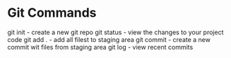 # Git Commands

git init - create a new git repo
git status - view the changes to your project code
git add . - add all filest to staging area
git commit - create a new commit wit files from staging area
git log - view recent commits